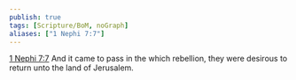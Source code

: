 ```yaml
---
publish: true
tags: [Scripture/BoM, noGraph]
aliases: ["1 Nephi 7:7"]
---
```

[1 Nephi 7:7](https://churchofjesuschrist.org/study/scriptures/bofm/1-ne/7?lang=eng&id=p7#p7) And it came to pass in the which rebellion, they were desirous to return unto the land of Jerusalem.
